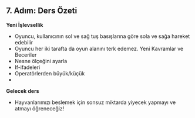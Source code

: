 ## 7. Adım: Ders Özeti
 
**Yeni İşlevsellik**
- Oyuncu, kullanıcının sol ve sağ tuş basışlarına göre sola ve sağa hareket edebilir
- Oyuncu her iki tarafta da oyun alanını terk edemez.
Yeni Kavramlar ve Beceriler
- Nesne ölçeğini ayarla
- If-ifadeleri
- Operatörlerden büyük/küçük
- 
**Gelecek ders**
- Hayvanlarımızı beslemek için sonsuz miktarda yiyecek yapmayı ve atmayı öğreneceğiz!
